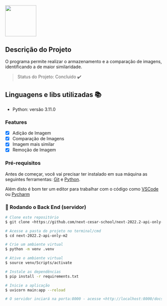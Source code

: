<h1 align=”center”>
<img src="https://user-images.githubusercontent.com/114358060/204836563-4e83015b-e414-44ba-b595-5d091d273ce4.png" width="100px">
</h1>


## Descrição do Projeto 
<p align=”center”>O programa permite realizar o armazenamento e a comparação de imagens, identificando a de maior similaridade.</p>


> Status do Projeto: Concluido :heavy_check_mark:

## Linguagens e libs utilizadas :books:

- Python: versão 3.11.0 

### Features

- [x] Adição de Imagem
- [x] Comparação de Imagens
- [x] Imagem mais similar
- [x] Remoção de Imagem

### Pré-requisitos

Antes de começar, você vai precisar ter instalado em sua máquina as seguintes ferramentas:
[Git](https://git-scm.com) e [Python](https://www.python.org/downloads/). 

Além disto é bom ter um editor para trabalhar com o código como [VSCode](https://code.visualstudio.com/) ou [Pycharm](https://www.jetbrains.com/pt-br/pycharm/)

### 🎲 Rodando o Back End (servidor)

```bash
# Clone este repositório
$ git clone <https://github.com/next-cesar-school/next-2022.2-api-only-m2.git>

# Acesse a pasta do projeto no terminal/cmd
$ cd next-2022.2-api-only-m2

# Crie um ambiente virtual
$ python -m venv .venv

# Ative o ambiente virtual
$ source venv/Scripts/activate

# Instale as dependências
$ pip install -r requirements.txt

# Inicie a aplicação
$ uvicorn main:app --reload

# O servidor inciará na porta:8000 - acesse <http://localhost:8000/docs>


